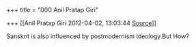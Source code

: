 +++
title = "000 Anil Pratap Giri"

+++
[[Anil Pratap Giri	2012-04-02, 13:03:44 [Source](https://groups.google.com/g/bvparishat/c/8Lsl3QPgK84)]]



Sanskrit is also influenced by postmodernism Ideology.But How?


